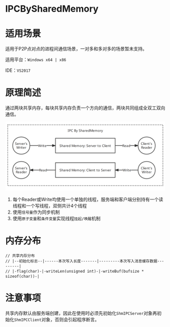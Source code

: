 # IPCBySharedMemory

# 适用场景

适用于P2P点对点的进程间通信场景，一对多和多对多的场景暂未支持。



适用平台：`Windows x64 | x86`

IDE：`VS2017`



# 原理简述

通过两块共享内存，每块共享内存负责一个方向的通信，两块共同组成全双工双向通信。

![framework](./img/framework.png)

1. 每个Reader或Write均使用一个单独的线程，服务端和客户端分别持有一个读线程和一个写线程，双侧共计4个线程
2. 使用`信号量`作为同步机制
3. 使用`原子变量`和`条件变量`实现线程`挂起/唤醒`机制



# 内存分布

```
// 共享内存分布
// |--初始化标志--|------本次写入长度-------|---------本次写入消息缓存数据---------|
// |-flag(char)-|-writeLen(unsigned int)-|-writeBuf(bufsize * sizeof(char))-|
```



# 注意事项

共享内存默认由服务端创建，因此在使用时必须先初始化`ShmIPCServer`对象再初始化`ShmIPCClient`对象，否则会引起程序断言。